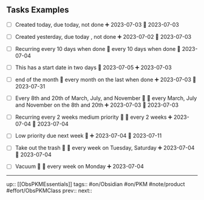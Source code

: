 ## Tasks Examples


- [ ] Created today, due today, not done ➕ 2023-07-03 📅 2023-07-03 
- [ ] Created yesterday, due today , not done ➕ 2023-07-02 📅 2023-07-03 
- [ ] Recurring every 10 days when done 🔁 every 10 days when done 🛫 2023-07-04
- [ ] This has a start date in two days 🛫 2023-07-05 ➕ 2023-07-03 
- [ ] end of the month 🔁 every month on the last when done ➕ 2023-07-03 🛫 2023-07-31
- [ ] Every 8th and 20th of March, July, and November 🔼 🔁 every March, July and November on the 8th and 20th ➕ 2023-07-03 🛫 2023-07-03
- [ ] Recurring every 2 weeks medium priority 🔼 🔁 every 2 weeks ➕ 2023-07-04 🛫 2023-07-04
- [ ] Low priority due next week 🔽 ➕ 2023-07-04 📅 2023-07-11
- [ ] Take out the trash 🔼 🔁 every week on Tuesday, Saturday ➕ 2023-07-04 📅 2023-07-04
- [ ] Vacuum 🔼 🔁 every week on Monday ➕ 2023-07-04






---
up:: [[ObsPKMEssentials]]
tags:: #on/Obsidian #on/PKM  #note/product #effort/ObsPKMClass 
prev:: 
next:: 
